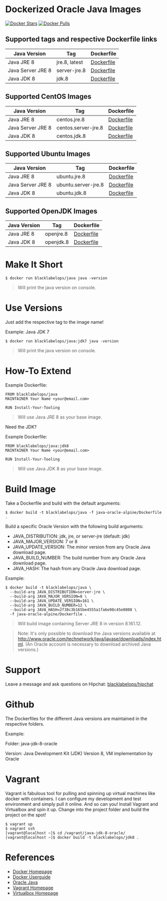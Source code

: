 # Dockerized Oracle Java Images

[![Docker Stars](https://img.shields.io/docker/stars/blacklabelops/java.svg)](https://hub.docker.com/r/blacklabelops/java/) [![Docker Pulls](https://img.shields.io/docker/pulls/blacklabelops/java.svg)](https://hub.docker.com/r/blacklabelops/java/)

## Supported tags and respective Dockerfile links

| Java Version | Tag          | Dockerfile |
|--------------|--------------|------------|
| Java JRE 8   | jre.8, latest | [Dockerfile](https://github.com/blacklabelops/java/blob/master/java-oracle-alpine/Dockerfile) |
| Java Server JRE 8   | server-jre.8 | [Dockerfile](https://github.com/blacklabelops/java/blob/master/java-oracle-alpine/Dockerfile) |
| Java JDK 8   | jdk.8         | [Dockerfile](https://github.com/blacklabelops/java/blob/master/java-oracle-alpine/Dockerfile) |

## Supported CentOS Images

| Java Version | Tag | Dockerfile |
|--------------|-----|------------|
| Java JRE 8 | centos.jre.8 | [Dockerfile](https://github.com/blacklabelops/java/blob/master/java-oracle-centos/Dockerfile) |
| Java Server JRE 8 | centos.server-jre.8 | [Dockerfile](https://github.com/blacklabelops/java/blob/master/java-oracle-centos/Dockerfile) |
| Java JDK 8 | centos.jdk.8 | [Dockerfile](https://github.com/blacklabelops/java/blob/master/java-oracle-centos/Dockerfile) |

## Supported Ubuntu Images

| Java Version | Tag | Dockerfile |
|--------------|-----|------------|
| Java JRE 8 | ubuntu.jre.8 | [Dockerfile](https://github.com/blacklabelops/java/blob/master/java-oracle-ubuntu/Dockerfile) |
| Java Server JRE 8 | ubuntu.server-jre.8 | [Dockerfile](https://github.com/blacklabelops/java/blob/master/java-oracle-ubuntu/Dockerfile) |
| Java JDK 8 | ubuntu.jdk.8 | [Dockerfile](https://github.com/blacklabelops/java/blob/master/java-oracle-ubuntu/Dockerfile) |

## Supported OpenJDK Images

| Java Version | Tag | Dockerfile |
|--------------|-----|------------|
| Java JRE 8 | openjre.8 | [Dockerfile](https://github.com/blacklabelops/java/blob/master/java-openjdk/Dockerfile) |
| Java JDK 8 | openjdk.8 | [Dockerfile](https://github.com/blacklabelops/java/blob/master/java-openjdk/Dockerfile) |

# Make It Short

~~~~
$ docker run blacklabelops/java java -version
~~~~

> Will print the java version on console.

# Use Versions

Just add the respective tag to the image name!

Example: Java JDK 7

~~~~
$ docker run blacklabelops/java:jdk7 java -version
~~~~

> Will print the java version on console.

# How-To Extend

Example Dockerfile:

~~~~
FROM blacklabelops/java
MAINTAINER Your Name <your@email.com>

RUN Install-Your-Tooling
~~~~

> Will use Java JRE 8 as your base image.

Need the JDK?

Example Dockerfile:

~~~~
FROM blacklabelops/java:jdk8
MAINTAINER Your Name <your@email.com>

RUN Install-Your-Tooling
~~~~

> Will use Java JDK 8 as your base image.

# Build Image

Take a Dockerfile and build with the default arguments:

~~~~
$ docker build -t blacklabelops/java -f java-oracle-alpine/Dockerfile .
~~~~

Build a specific Oracle Version with the following build arguments:

* JAVA_DISTRIBUTION: jdk, jre, or server-jre (default: jdk)
* JAVA_MAJOR_VERSION: 7 or 8
* JAVA_UPDATE_VERSION: The minor version from any Oracle Java download page.
* JAVA_BUILD_NUMBER: The build number from any Oracle Java download page.
* JAVA_HASH: The hash from any Oracle Java download page.

Example:

~~~~
$ docker build -t blacklabelops/java \
  --build-arg JAVA_DISTRIBUTION=server-jre \
  --build-arg JAVA_MAJOR_VERSION=8 \
  --build-arg JAVA_UPDATE_VERSION=161 \
  --build-arg JAVA_BUILD_NUMBER=12 \
  --build-arg JAVA_HASH=2f38c3b165be4555a1fa6e98c45e0808 \
  -f java-oracle-alpine/Dockerfile .
~~~~

> Will build image containing Server JRE 8 in version 8.161.12.

> Note: It's only possible to download the Java versions available at http://www.oracle.com/technetwork/java/javase/downloads/index.html.
> (An Oracle account is necessary to download archived Java versions.)

# Support

Leave a message and ask questions on Hipchat: [blacklabelops/hipchat](https://www.hipchat.com/geogBFvEM)

# Github

The Dockerfiles for the different Java versions are maintained in the respective folders.

Example:

Folder: java-jdk-8-oracle

Version: Java Development Kit (JDK) Version 8, VM implementation by Oracle

# Vagrant

Vagrant is fabulous tool for pulling and spinning up virtual machines like docker with containers. I can configure my development and test environment and simply pull it online. And so can you! Install Vagrant and Virtualbox and spin it up. Change into the project folder and build the project on the spot!

~~~~
$ vagrant up
$ vagrant ssh
[vagrant@localhost ~]$ cd /vagrant/java-jdk-8-oracle/
[vagrant@localhost ~]$ docker build -t blacklabelops/jdk8 .
~~~~

# References

* [Docker Homepage](https://www.docker.com/)
* [Docker Userguide](https://docs.docker.com/userguide/)
* [Oracle Java](https://java.com/de/download/)
* [Vagrant Homepage](https://www.vagrantup.com/)
* [Virtualbox Homepage](https://www.virtualbox.org/)
